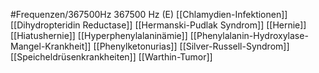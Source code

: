 #Frequenzen/367500Hz
367500 Hz (E)
[[Chlamydien-Infektionen]]
[[Dihydropteridin Reductase]]
[[Hermanski-Pudlak Syndrom]]
[[Hernie]]
[[Hiatushernie]]
[[Hyperphenylalaninämie]]
[[Phenylalanin-Hydroxylase-Mangel-Krankheit]]
[[Phenylketonurias]]
[[Silver-Russell-Syndrom]]
[[Speicheldrüsenkrankheiten]]
[[Warthin-Tumor]]